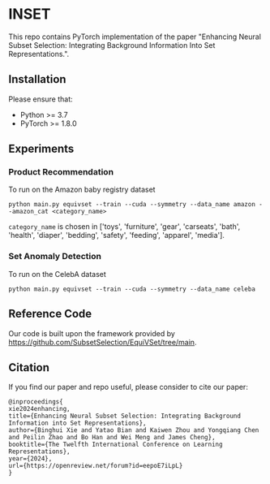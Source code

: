 # INSET

This repo contains PyTorch implementation of the paper "Enhancing Neural Subset Selection: Integrating Background Information Into Set Representations.".

## Installation

Please ensure that:

- Python >= 3.7
- PyTorch >= 1.8.0

## Experiments

### Product Recommendation

To run on the Amazon baby registry dataset
```
python main.py equivset --train --cuda --symmetry --data_name amazon --amazon_cat <category_name>
```
`category_name` is chosen in ['toys', 'furniture', 'gear', 'carseats', 'bath', 'health', 'diaper', 'bedding', 'safety', 'feeding', 'apparel', 'media'].

### Set Anomaly Detection

To run on the CelebA dataset
```
python main.py equivset --train --cuda --symmetry --data_name celeba
```

## Reference Code
Our code is built upon the framework provided by https://github.com/SubsetSelection/EquiVSet/tree/main.


## Citation

If you find our paper and repo useful, please consider to cite our paper:
```
@inproceedings{
xie2024enhancing,
title={Enhancing Neural Subset Selection: Integrating Background Information into Set Representations},
author={Binghui Xie and Yatao Bian and Kaiwen Zhou and Yongqiang Chen and Peilin Zhao and Bo Han and Wei Meng and James Cheng},
booktitle={The Twelfth International Conference on Learning Representations},
year={2024},
url={https://openreview.net/forum?id=eepoE7iLpL}
}
```